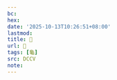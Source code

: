 ```yaml
---
bc:
hex:
date: '2025-10-13T10:26:51+08:00'
lastmod:
title: 􂥆
url: 􂥆
tags: [龜]
src: DCCV
note:
---
```

